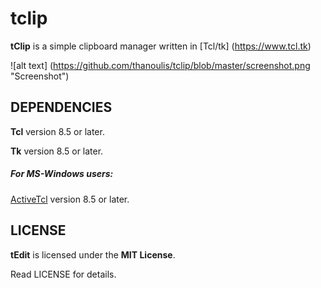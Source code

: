 # tclip
**tClip** is a simple clipboard manager written in [Tcl/tk] (https://www.tcl.tk)

![alt text] (https://github.com/thanoulis/tclip/blob/master/screenshot.png "Screenshot")

## DEPENDENCIES
**Tcl** version 8.5 or later.

**Tk** version 8.5 or later.

##### For MS-Windows users:
[ActiveTcl](https://www.activestate.com/activetcl) version 8.5 or later.


## LICENSE
**tEdit** is licensed under the **MIT License**.

Read LICENSE for details.
